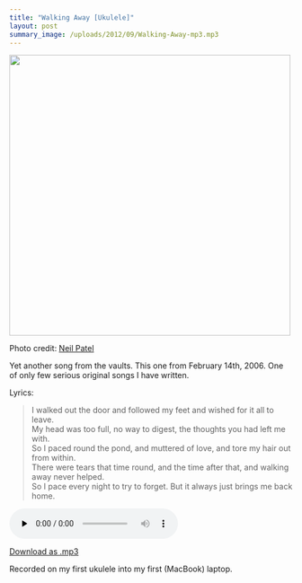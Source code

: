 ```yaml
---
title: "Walking Away [Ukulele]"
layout: post
summary_image: /uploads/2012/09/Walking-Away-mp3.mp3
---
```


<div id="attachment_1191" style="width: 510px" class="wp-caption alignnone"><a href="{{ site.url }}/uploads/2012/09/4418315357_78878f2695_o.jpg"><img class="size-large wp-image-1191" title="4418315357_78878f2695_o" src="{{ site.url }}/uploads/2012/09/4418315357_78878f2695_o-500x500.jpg" alt="" width="500" height="500" /></a><p class="wp-caption-text">Photo credit: <a href="http://www.flickr.com/photos/realplastictrees/4418315357/">Neil Patel</a></p></div>

Yet another song from the vaults. This one from February 14th, 2006. One of only few serious original songs I have written.

Lyrics:
> I walked out the door and followed my feet and wished for it all to leave.  
> My head was too full, no way to digest, the thoughts you had left me with.  
> So I paced round the pond, and muttered of love, and tore my hair out from within.  
> There were tears that time round, and the time after that, and walking away never helped.  
> So I pace every night to try to forget. But it always just brings me back home.  

<audio id="wp_mep_6" src="{{ site.url }}/uploads/2012/09/Walking-Away-mp3.mp3" type="audio/mp3"    controls="controls" preload="none"  ></audio>

<a href="{{ site.url }}/uploads/2012/09/Walking-Away-mp3.mp3">Download as .mp3</a>

Recorded on my first ukulele into my first (MacBook) laptop.
